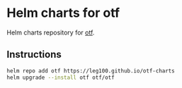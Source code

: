 # Helm charts for otf

Helm charts repository for [otf](https://github.com/leg100/otf).

## Instructions

```bash
helm repo add otf https://leg100.github.io/otf-charts
helm upgrade --install otf otf/otf
```
